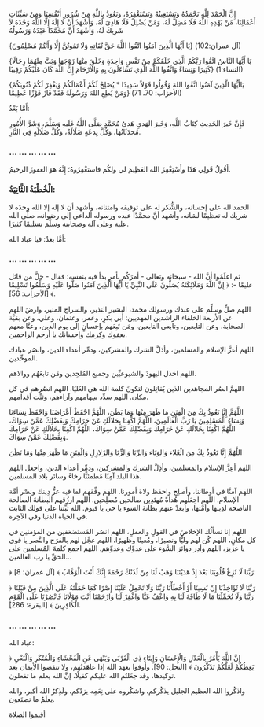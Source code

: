 إِنَّ الْحَمْدَ لِلَّهِ نَحْمَدُهُ وَنَسْتَعِينُهُ وَنَسْتَغْفِرُهُ، وَنَعُوذُ بِاللَّهِ مِنْ شُرُورِ أَنْفُسِنَا وَمِنْ سَيِّئَاتِ أَعْمَالِنَا، مَنْ يَهْدِهِ اللَّهُ فَلَا مُضِلَّ لَهُ، وَمَنْ يُضْلِلْ فَلَا هَادِىَ لَهُ، وَأَشْهَدُ أَنْ لَا إِلَهَ إِلَّا اللَّهُ وَحْدَهُ لاَ شَرِيكَ لَهُ، وَأَشْهَدُ أَنَّ مُحَمَّدًا عَبْدُهُ وَرَسُولُهُ

{يَا أَيُّهَا الَّذِينَ آمَنُوا اتَّقُوا اللَّهَ حَقَّ تُقَاتِهِ وَلَا تَمُوتُنَّ إِلَّا وَأَنْتُمْ مُسْلِمُونَ} (آل عمران:102)

{يَا أَيُّهَا النَّاسُ اتَّقُوا رَبَّكُمُ الَّذِي خَلَقَكُمْ مِنْ نَفْسٍ وَاحِدَةٍ وَخَلَقَ مِنْهَا زَوْجَهَا وَبَثَّ مِنْهُمَا رِجَالًا كَثِيرًا وَنِسَاءً وَاتَّقُوا اللَّهَ الَّذِي تَسَاءَلُونَ بِهِ وَالْأَرْحَامَ إِنَّ اللَّهَ كَانَ عَلَيْكُمْ رَقِيبًا} (النساء:1)

{يَاأَيُّهَا الَّذِينَ آمَنُوا اتَّقُوا اللهَ وَقُولُوا قَوْلاً سَدِيدًا \* يُصْلِحْ لَكُمْ أَعْمَالَكُمْ وَيَغْفِرْ لَكُمْ ذُنُوبَكُمْ وَمَنْ يُطِعِ اللهَ وَرَسُولَهُ فَقَدْ فَازَ فَوْزًا عَظِيمًا} (الأحزاب: 70، 71)

أَمَّا بَعْدُ:

فَإِنَّ خَيرَ الحَدِيثِ كِتَابُ اللَّهِ، وَخَيرَ الهَديِ هَديُ مُحَمَّدٍ صَلَّى اللَّهُ عَلَيهِ وَسَلَّمَ، وَشَرَّ الأُمُورِ مُحدَثَاتُهَا، وَكُلَّ بِدعَةٍ ضَلَالَةٌ، وَكُلَّ ضَلَالَةٍ فِي النَّارِ.

### ... ... ... ... ...

أَقُولُ قَولِي هَذَا وأَسْتِغْفِرُ الله العَظِيمَ لي ولكُم فاستغْفِرُوهُ؛ إِنَّهُ هوَ الغفورُ الرحيمُ.

### الْخُطْبَةُ الثَّانِيَةُ:

الحمد لله على إحسانه، والشُّكر له على توفيقه وامتنانه، وأشهد أن لا إله إلا الله وحدَه لا شريك له تعظيمًا لشانه، وأشهد أنَّ محمَّدًا عبده ورسوله الداعي إلى رضوانه، صلَّى الله عليه وعلى آله وصحابته وسلَّم تسليمًا كثيرًا.

أمَّا بعدُ: فيا عباد الله:

### ... ... ... ... ...

ثم اعلَمُوا أنَّ الله - سبحانه وتعالى - أمرَكُم بأمرٍ بدأ فيه بنفسه؛ فقال - جلَّ من قائل عليمًا -: ﴿ إِنَّ اللَّهَ وَمَلَائِكَتَهُ يُصَلُّونَ عَلَى النَّبِيِّ يَا أَيُّهَا الَّذِينَ آمَنُوا صَلُّوا عَلَيْهِ وَسَلِّمُوا تَسْلِيمًا ﴾ \[الأحزاب: 56].

اللهم صلِّ وسلِّم على عبدك ورسولك محمد، البشير النذير، والسراج المنير، وارضَ اللهم عن الأربعة الخلفاء الراشدين المهديين: أبي بكرٍ، وعمر، وعثمان، وعلي، وعن بقيَّة الصحابة، وعن التابعين، وتابعي التابعين، ومَن تَبِعَهم بإحسانٍ إلى يوم الدين، وعنَّا معهم بعفوك وكرمك وإحسانك يا أرحم الراحمين.

اللهم أعزَّ الإسلام والمسلمين، وأذلَّ الشرك والمشركين، ودمِّر أعداء الدين، وانصُر عبادك الموحِّدين.

اللهم اخذل اليهودَ والشيوعيِّين وجميع المُلحِدين ومَن تابعَهُم ووالاهم.

اللهمَّ انصُر المجاهدين الذين يُقاتِلون لتكونَ كلمة الله هي العُليَا. اللهم انصُرهم في كل مكان. اللهم سدِّد سِهامهم وآراءهم، وثبِّت أقدامهم.

اللَّهُمَّ إِنَّا نَعُوذُ بِكَ مِنَ الْفِتَنِ مَا ظَهَرَ مِنْهَا وَمَا بَطَنَ، اللَّهُمَّ احْفَظْ أَعْرَاضَنَا وَاحْفَظَ نِسَاءَنَا وَنِسَاءَ الْمُسْلِمِينَ يَا رَبَّ الْعَالَمِينَ، اللَّهُمَّ اكْفِنَا بِحَلالَكِ عَنْ حَرَامِكَ وَبِفَضْلِكَ عَمَّنْ سِوَاكَ، اللَّهُمَّ اكْفِنَا بِحَلالَكِ عَنْ حَرَامِكَ وَبِفَضْلِكَ عَمَّنْ سِوَاكَ، اللَّهُمَّ اكْفِنَا بِحَلالَكِ عَنْ حَرَامِكَ وَبِفَضْلِكَ عَمَّنْ سِوَاكَ.

اللَّهُمَّ إِنَّا نَعُوذُ بِكَ مِنَ الْغَلاء وَالوَبَاء وَالرِّبَا وَالزِّنَا وَالزَلازِلِ وَالْفِتَنِ مَا ظَهَرَ مِنْهَا وَمَا بَطَنَ

اللهم أعِزَّ الإسلام والمسلمين، وأذِلَّ الشرك والمشركين، ودمِّر أعداء الدين، واجعل اللهم هذا البلد آمِنًا مُطمئنًّا رخاءً وسائر بلاد المسلمين.

اللهم آمنَّا في أوطاننا، وأصلِح واحفظ ولاة أمورنا. اللهم وفِّقهم لما فيه عزُّ دِينك ونصْر أمَّة الإسلام. اللهم اجعَلْهم هُداةً مُهتَدِين صالحين مُصلِحين. اللهم ارزُقهم البطانةَ الصالحة الناصحة لدِينها وأمَّتها، وأبعدْ عنهم بطانةَ السوء يا حي يا قيوم. الله ثبِّتنا على قولك الثابت في الحياة الدنيا وفي الآخِرة.

اللهم إنا نسألُك الإخلاصَ في القولِ والعملِ، اللهم انصُر المُستضعَفين من المؤمنين في كل مكانٍ، اللهم كُن لهم وليًّا ونصيرًا، ومُعينًا وظهيرًا، اللهم عجِّل لهم بالفرَج والنَّصر يا قوي يا عزيز، اللهم وأدِر دوائرَ السَّوء على عدوِّك وعدوِّهم. اللهم اجمع كلمةَ المُسلمين على الحقِّ يا رب العالمين...

﴿ رَبَّنَا لَا تُزِغْ قُلُوبَنَا بَعْدَ إِذْ هَدَيْتَنَا وَهَبْ لَنَا مِنْ لَدُنْكَ رَحْمَةً إِنَّكَ أَنْتَ الْوَهَّابُ ﴾ \[آل عمران: 8].

﴿ رَبَّنَا لَا تُؤَاخِذْنَا إِنْ نَسِينَا أَوْ أَخْطَأْنَا رَبَّنَا وَلَا تَحْمِلْ عَلَيْنَا إِصْرًا كَمَا حَمَلْتَهُ عَلَى الَّذِينَ مِنْ قَبْلِنَا رَبَّنَا وَلَا تُحَمِّلْنَا مَا لَا طَاقَةَ لَنَا بِهِ وَاعْفُ عَنَّا وَاغْفِرْ لَنَا وَارْحَمْنَا أَنْتَ مَوْلَانَا فَانْصُرْنَا عَلَى الْقَوْمِ الْكَافِرِينَ ﴾ \[البقرة: 286].

### ... ... ... ... ...

عباد الله:

﴿ إِنَّ اللَّهَ يَأْمُرُ بِالْعَدْلِ وَالْإِحْسَانِ وَإِيتَاءِ ذِي الْقُرْبَى وَيَنْهَى عَنِ الْفَحْشَاءِ وَالْمُنْكَرِ وَالْبَغْيِ يَعِظُكُمْ لَعَلَّكُمْ تَذَكَّرُونَ ﴾ \[النحل: 90]. وأوفوا بعهد الله إذا عاهَدتُهم، ولا تنقضوا الأيمان بعد توكيدها، وقد جعَلتُم الله عليكم كفيلًا، إنَّ الله يعلم ما تفعلون.

واذكُروا الله العظيم الجليل يذكُركم، واشكُروه على نِعَمِه يزدْكم، ولَذِكرُ الله أكبر، والله يعلَمُ ما تصنَعون.

أقيموا الصلاة
